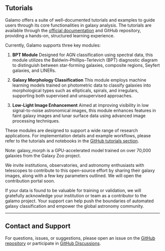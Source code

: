 ## Tutorials

Galamo offers a suite of well-documented tutorials and examples to guide users through its core functionalities in galaxy analysis. The tutorials are available through the [official documentation](https://www.galamo.org/learn.html) and GitHub repository, providing a hands-on, structured learning experience.

Currently, Galamo supports three key modules:

1. **BPT Module**
   Designed for AGN classification using spectral data, this module utilizes the Baldwin–Phillips–Terlevich (BPT) diagnostic diagram to distinguish between star-forming galaxies, composite regions, Seyfert galaxies, and LINERs.

2. **Galaxy Morphology Classification**
   This module employs machine learning models trained on photometric data to classify galaxies into morphological types such as ellipticals, spirals, and irregulars, supporting both supervised and unsupervised approaches.

3. **Low-Light Image Enhancement**
   Aimed at improving visibility in low signal-to-noise astronomical images, this module enhances features in faint galaxy images and lunar surface data using advanced image processing techniques.

These modules are designed to support a wide range of research applications. For implementation details and example workflows, please refer to the tutorials and notebooks in the [GitHub tutorials section](https://www.galamo.org/learn.html).


Note: galaxy_morph is a GPU-accelerated model trained on over 70,000 galaxies from the Galaxy Zoo project.

We invite institutions, observatories, and astronomy enthusiasts with telescopes to contribute to this open-source effort by sharing their galaxy images, along with a few key parameters outlined. We will open the contribution portal soon.

If your data is found to be valuable for training or validation, we will gratefully acknowledge your institution or team as a contributor to the galamo project. Your support can help push the boundaries of automated galaxy classification and empower the global astronomy community.

---


## Contact and Support

For questions, issues, or suggestions, please open an issue on the [GitHub repository](https://github.com/galamo-org/galamo/issues) or participate in [GitHub Discussions](https://github.com/orgs/galamo-org/discussions).
